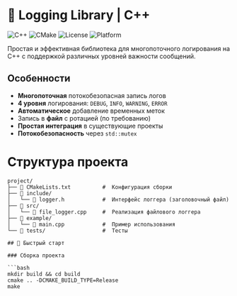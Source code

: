 # 📝 Logging Library | C++ 

![C++](https://img.shields.io/badge/C++-17-blue.svg)
![CMake](https://img.shields.io/badge/CMake-3.10+-brightgreen.svg)
![License](https://img.shields.io/badge/License-MIT-orange.svg)
![Platform](https://img.shields.io/badge/Platform-Linux%20|%20macOS%20|%20Windows-lightgrey.svg)

Простая и эффективная библиотека для многопоточного логирования на C++ с поддержкой различных уровней важности сообщений.

##  Особенности

-  **Многопоточная** потокобезопасная запись логов
-  **4 уровня** логирования: `DEBUG`, `INFO`, `WARNING`, `ERROR`
-  **Автоматическое** добавление временных меток
-  Запись в **файл** с ротацией (по требованию)
-  **Простая интеграция** в существующие проекты
-  **Потокобезопасность** через `std::mutex`

#  Структура проекта

```text
project/
├── 📄 CMakeLists.txt          #  Конфигурация сборки
├── 📁 include/
│   └── 📄 logger.h            #  Интерфейс логгера (заголовочный файл)
├── 📁 src/
│   └── 📄 file_logger.cpp     #  Реализация файлового логгера
├── 📁 example/
│   └── 📄 main.cpp            #  Пример использования
└── 📁 tests/                  #  Тесты 

## 🚀 Быстрый старт

### Сборка проекта

```bash
mkdir build && cd build
cmake .. -DCMAKE_BUILD_TYPE=Release
make